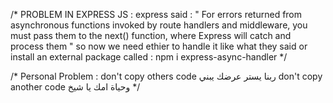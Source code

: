 
/* PROBLEM IN EXPRESS JS  : 
    express said : 
    "
        For errors returned from asynchronous functions invoked by route handlers and middleware,
        you must pass them to the next() function, where Express will catch and process them
    "
    so now we need ethier to  handle it like what they said or install an external package called : npm i express-async-handler
 */


 /* Personal Problem   : 
    don't copy others code ربنا يستر عرضك يبني 
    don't copy another code وحياة امك يا شيخ 
 */

 